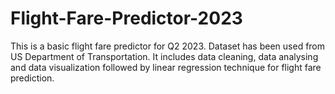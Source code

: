 # Flight-Fare-Predictor-2023
This is a basic flight fare predictor for Q2 2023.
Dataset has been used from US Department of Transportation.
It includes data cleaning, data analysing and data visualization followed by linear regression technique for flight fare prediction.
